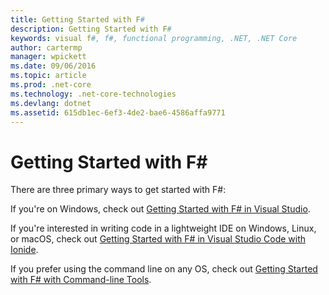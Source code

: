 ```yaml
---
title: Getting Started with F#
description: Getting Started with F#
keywords: visual f#, f#, functional programming, .NET, .NET Core
author: cartermp
manager: wpickett
ms.date: 09/06/2016
ms.topic: article
ms.prod: .net-core
ms.technology: .net-core-technologies
ms.devlang: dotnet
ms.assetid: 615db1ec-6ef3-4de2-bae6-4586affa9771
---
```


# Getting Started with F#

There are three primary ways to get started with F#:

If you're on Windows, check out [Getting Started with F# in Visual Studio](getting-started-visual-studio.md).

If you're interested in writing code in a lightweight IDE on Windows, Linux, or macOS, check out [Getting Started with F# in Visual Studio Code with Ionide](getting-started-vscode.md).

If you prefer using the command line on any OS, check out [Getting Started with F# with Command-line Tools](getting-started-command-line.md).